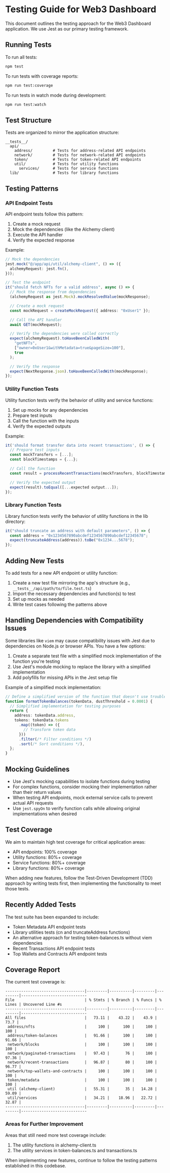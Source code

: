 # Testing Guide for Web3 Dashboard

This document outlines the testing approach for the Web3 Dashboard application. We use Jest as our primary testing framework.

## Running Tests

To run all tests:

```bash
npm test
```

To run tests with coverage reports:

```bash
npm run test:coverage
```

To run tests in watch mode during development:

```bash
npm run test:watch
```

## Test Structure

Tests are organized to mirror the application structure:

```
__tests__/
  api/
    address/         # Tests for address-related API endpoints
    network/         # Tests for network-related API endpoints
    token/           # Tests for token-related API endpoints
    util/            # Tests for utility functions
      services/      # Tests for service functions
  lib/               # Tests for library functions
```

## Testing Patterns

### API Endpoint Tests

API endpoint tests follow this pattern:

1. Create a mock request
2. Mock the dependencies (like the Alchemy client)
3. Execute the API handler
4. Verify the expected response

Example:

```typescript
// Mock the dependencies
jest.mock("@/app/api/util/alchemy-client", () => ({
  alchemyRequest: jest.fn(),
}));

// Test the endpoint
it("should fetch NFTs for a valid address", async () => {
  // Mock the response from dependencies
  (alchemyRequest as jest.Mock).mockResolvedValue(mockResponse);

  // Create a mock request
  const mockRequest = createMockRequest({ address: "0xUser1" });

  // Call the API handler
  await GET(mockRequest);

  // Verify the dependencies were called correctly
  expect(alchemyRequest).toHaveBeenCalledWith(
    "getNFTs",
    ["owner=0xUser1&withMetadata=true&pageSize=100"],
    true
  );

  // Verify the response
  expect(NextResponse.json).toHaveBeenCalledWith(mockResponse);
});
```

### Utility Function Tests

Utility function tests verify the behavior of utility and service functions:

1. Set up mocks for any dependencies
2. Prepare test inputs
3. Call the function with the inputs
4. Verify the expected outputs

Example:

```typescript
it('should format transfer data into recent transactions', () => {
  // Prepare test inputs
  const mockTransfers = [...];
  const blockTimestamps = {...};

  // Call the function
  const result = processRecentTransactions(mockTransfers, blockTimestamps);

  // Verify the expected output
  expect(result).toEqual([...expected output...]);
});
```

### Library Function Tests

Library function tests verify the behavior of utility functions in the lib directory:

```typescript
it("should truncate an address with default parameters", () => {
  const address = "0x1234567890abcdef1234567890abcdef12345678";
  expect(truncateAddress(address)).toBe("0x1234...5678");
});
```

## Adding New Tests

To add tests for a new API endpoint or utility function:

1. Create a new test file mirroring the app's structure (e.g., `__tests__/api/path/to/file.test.ts`)
2. Import the necessary dependencies and function(s) to test
3. Set up mocks as needed
4. Write test cases following the patterns above

## Handling Dependencies with Compatibility Issues

Some libraries like `viem` may cause compatibility issues with Jest due to dependencies on Node.js or browser APIs. You have a few options:

1. Create a separate test file with a simplified mock implementation of the function you're testing
2. Use Jest's module mocking to replace the library with a simplified implementation
3. Add polyfills for missing APIs in the Jest setup file

Example of a simplified mock implementation:

```typescript
// Define a simplified version of the function that doesn't use troublesome dependencies
function formatTokenBalances(tokenData, dustThreshold = 0.0001) {
  // Simplified implementation for testing purposes
  return {
    address: tokenData.address,
    tokens: tokenData.tokens
      .map((token) => ({
        // Transform token data
      }))
      .filter(/* Filter conditions */)
      .sort(/* Sort conditions */),
  };
}
```

## Mocking Guidelines

- Use Jest's mocking capabilities to isolate functions during testing
- For complex functions, consider mocking their implementation rather than their return values
- When testing API endpoints, mock external service calls to prevent actual API requests
- Use `jest.spyOn` to verify function calls while allowing original implementations when desired

## Test Coverage

We aim to maintain high test coverage for critical application areas:

- API endpoints: 100% coverage
- Utility functions: 80%+ coverage
- Service functions: 80%+ coverage
- Library functions: 80%+ coverage

When adding new features, follow the Test-Driven Development (TDD) approach by writing tests first, then implementing the functionality to meet those tests.

## Recently Added Tests

The test suite has been expanded to include:

- Token Metadata API endpoint tests
- Library utilities tests (cn and truncateAddress functions)
- An alternative approach for testing token-balances.ts without viem dependencies
- Recent Transactions API endpoint tests
- Top Wallets and Contracts API endpoint tests

## Coverage Report

The current test coverage is:

```
-----------------------------------|---------|----------|---------|---------|-----------------------------
File                               | % Stmts | % Branch | % Funcs | % Lines | Uncovered Line #s
-----------------------------------|---------|----------|---------|---------|-----------------------------
All files                          |   73.11 |    43.22 |    43.9 |    73.7 |
 address/nfts                      |     100 |      100 |     100 |     100 |
 address/token-balances            |   91.66 |      100 |     100 |   91.66 |
 network/blocks                    |     100 |      100 |     100 |     100 |
 network/paginated-transactions    |   97.43 |       76 |     100 |   97.36 |
 network/recent-transactions       |   96.87 |       80 |     100 |   96.77 |
 network/top-wallets-and-contracts |     100 |      100 |     100 |     100 |
 token/metadata                    |     100 |      100 |     100 |     100 |
 util (alchemy-client)             |   55.31 |       35 |   14.28 |   59.09 |
 util/services                     |   34.21 |    18.96 |   22.72 |   32.87 |
-----------------------------------|---------|----------|---------|---------|-----------------------------
```

### Areas for Further Improvement

Areas that still need more test coverage include:

1. The utility functions in alchemy-client.ts
2. The utility services in token-balances.ts and transactions.ts

When implementing new features, continue to follow the testing patterns established in this codebase.
